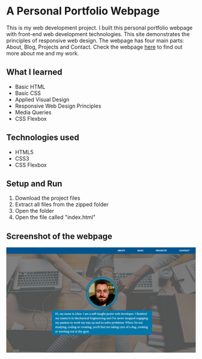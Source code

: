 # A Personal Portfolio Webpage
This is my web development project. I built this personal portfolio webpage with front-end web development technologies. This site demonstrates the principles of responsive web design. The webpage has four main parts: About, Blog, Projects and Contact. Check the webpage [here](https://libormarko.github.io/) to find out more about me and my work.

## What I learned
* Basic HTML
* Basic CSS
* Applied Visual Design
* Responsive Web Design Principles
* Media Queries
* CSS Flexbox

## Technologies used
* HTML5
* CSS3
* CSS Flexbox

## Setup and Run
1. Download the project files
2. Extract all files from the zipped folder
3. Open the folder
4. Open the file called "index.html"

## Screenshot of the webpage
![Screenshot of the webpage](./screenshot.png)
